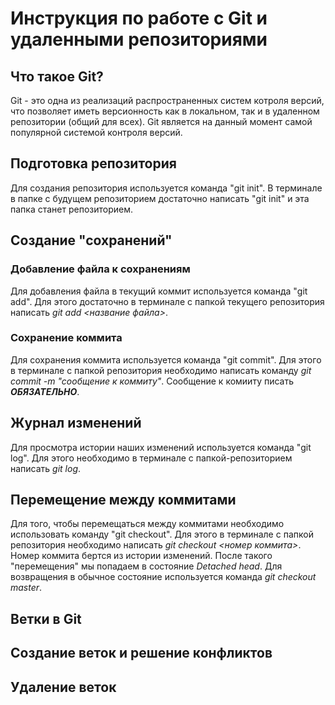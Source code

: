 # Инструкция по работе с Git и удаленными репозиториями

## Что такое Git?
Git - это одна из реализаций распространенных систем котроля версий, что позволяет иметь версионность как в локальном, так и в удаленном репозитории (общий для всех). Git является на данный момент самой популярной системой контроля версий.

## Подготовка репозитория
Для создания репозитория используется команда "git init". В терминале в папке с будущем репозиторием достаточно написать "git init" и эта папка станет репозиторием.

## Создание "сохранений"
### Добавление файла к сохранениям
Для добавления файла в текущий коммит используется команда "git add". Для этого достаточно в терминале с папкой текущего репозитория написать *git add <название файла>*.

### Сохранение коммита
Для сохранения коммита используется команда "git commit". 
Для этого в терминале с папкой репозитория необходимо написать команду *git commit -m "cообщение к коммиту"*. Сообщение к комииту писать ***ОБЯЗАТЕЛЬНО***.

## Журнал изменений
Для просмотра истории наших изменений используется команда "git log". Для этого необходимо в терминале с папкой-репозиторием написать *git log*.

## Перемещение между коммитами
Для того, чтобы перемещаться между коммитами необходимо использовать команду "git checkout". Для этого в терминале с папкой репозитория необходимо написать *git checkout <номер коммита>*. Номер коммита бертся из истории изменений. После такого "перемещения" мы попадаем в состояние *Detached head*. Для возвращения в обычное состояние используется команда *git checkout master*.

## Ветки в Git

## Создание веток и решение конфликтов

## Удаление веток
